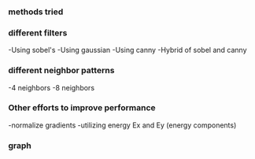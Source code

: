 ### methods tried

### different filters

-Using sobel's
-Using gaussian
-Using canny
-Hybrid of sobel and canny

### different neighbor patterns

-4 neighbors
-8 neighbors

### Other efforts to improve performance

-normalize gradients
-utilizing energy Ex and Ey (energy components)

### graph
